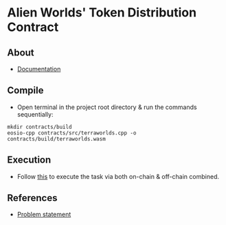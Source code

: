 # Alien Worlds' Token Distribution Contract

## About
* [Documentation](./docs)

## Compile
* Open terminal in the project root directory & run the commands sequentially:
```console
mkdir contracts/build
eosio-cpp contracts/src/terraworlds.cpp -o contracts/build/terraworlds.wasm
```

## Execution
* Follow [this](./docs/implementation.md#execution) to execute the task via both on-chain & off-chain combined.

## References
* [Problem statement](./docs/references/)